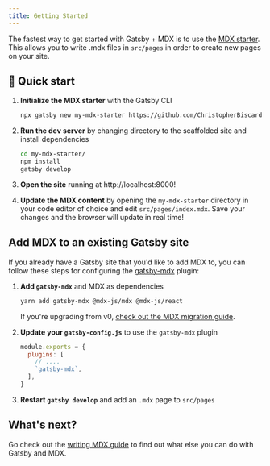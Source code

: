```yaml
---
title: Getting Started
---
```


The fastest way to get started with Gatsby + MDX is to use the [MDX
starter](https://github.com/ChristopherBiscardi/gatsby-starter-mdx-basic). This
allows you to write .mdx files in `src/pages` in order to create new pages on
your site.

## 🚀 Quick start

1. **Initialize the MDX starter** with the Gatsby CLI

   ```sh
   npx gatsby new my-mdx-starter https://github.com/ChristopherBiscardi/gatsby-starter-mdx-basic
   ```

1. **Run the dev server** by changing directory to the scaffolded site and install dependencies

   ```sh
   cd my-mdx-starter/
   npm install
   gatsby develop
   ```

1. **Open the site** running at http://localhost:8000!

1. **Update the MDX content** by opening the `my-mdx-starter` directory
   in your code editor of choice and edit `src/pages/index.mdx`.
   Save your changes and the browser will update in real time!

## Add MDX to an existing Gatsby site

If you already have a Gatsby site that you'd like to add MDX to, you
can follow these steps for configuring the [gatsby-mdx](/packages/gatsby-mdx/) plugin:

1. **Add `gatsby-mdx`** and MDX as dependencies

   ```sh
   yarn add gatsby-mdx @mdx-js/mdx @mdx-js/react
   ```

   If you're upgrading from v0, [check out the MDX migration guide](https://mdxjs.com/migrating/v1).

1. **Update your `gatsby-config.js`** to use the `gatsby-mdx` plugin

   ```javascript:title=gatsby-config.js
   module.exports = {
     plugins: [
       // ....
       `gatsby-mdx`,
     ],
   }
   ```

1. **Restart `gatsby develop`** and add an `.mdx` page to `src/pages`

## What's next?

Go check out the [writing MDX guide](/docs/mdx/writing-pages) to find out what else you can do
with Gatsby and MDX.
